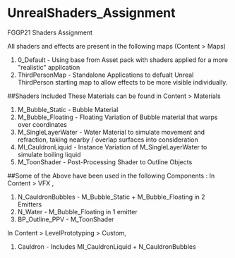 # UnrealShaders_Assignment
FGGP21 Shaders Assignment

All shaders and effects are present in the following maps (Content > Maps) 
1. 0_Default - Using base from Asset pack with shaders applied for a more "realistic" application 
2. ThirdPersonMap - Standalone Applications to defualt Unreal ThirdPerson starting map to allow effects to be more visible individually. 

##Shaders Included 
These Materials can be found in Content > Materials
1. M_Bubble_Static - Bubble Material
2. M_Bubble_Floating - Floating Variation of Bubble material that warps over coordinates
3. M_SingleLayerWater - Water Material to simulate movement and refraction, taking nearby / overlap surfaces into consideration 
4. MI_CauldronLiquid - Instance Variation of M_SingleLayerWater to simulate boiling liquid
5. M_ToonShader - Post-Processing Shader to Outline Objects 

##Some of the Above have been used in the following Components : 
In Content > VFX , 
1. N_CauldronBubbles - M_Bubble_Static + M_Bubble_Floating in 2 Emitters 
2. N_Water - M_Bubble_Floating in 1 emitter 
3. BP_Outline_PPV - M_ToonShader 

In Content > LevelPrototyping > Custom, 
1. Cauldron - Includes MI_CauldronLiquid + N_CauldronBubbles
